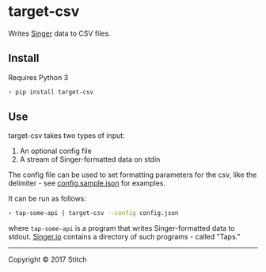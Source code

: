 # target-csv

Writes [Singer](https://singer.io) data to CSV files.

## Install

Requires Python 3

```bash
› pip install target-csv
```

## Use

target-csv takes two types of input:

1. An optional config file
2. A stream of Singer-formatted data on stdin

The config file can be used to set formatting parameters for the csv,
like the delimiter - see [config.sample.json](config.sample.json) for
examples.

It can be run as follows:

```bash
› tap-some-api | target-csv --config config.json
```

where `tap-some-api` is a program that writes Singer-formatted data to
stdout. [Singer.io](https://www.singer.io) contains a directory of
such programs - called "Taps."

---

Copyright &copy; 2017 Stitch
